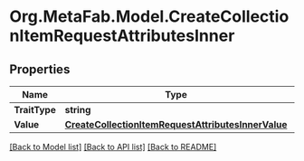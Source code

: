 
# Org.MetaFab.Model.CreateCollectionItemRequestAttributesInner

## Properties

Name | Type | Description | Notes
------------ | ------------- | ------------- | -------------
**TraitType** | **string** |  | 
**Value** | [**CreateCollectionItemRequestAttributesInnerValue**](CreateCollectionItemRequestAttributesInnerValue.md) |  | 

[[Back to Model list]](../README.md#documentation-for-models)
[[Back to API list]](../README.md#documentation-for-api-endpoints)
[[Back to README]](../README.md)

